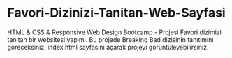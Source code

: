 # Favori-Dizinizi-Tanitan-Web-Sayfasi
HTML &amp; CSS &amp; Responsive Web Design Bootcamp - Projesi 
Favori dizimizi tanıtan bir websitesi yapımı.
Bu projede Breaking Bad dizisinin tanıtımını göreceksiniz.
index.html sayfasını açarak projeyi görüntüleyebilirsiniz.
